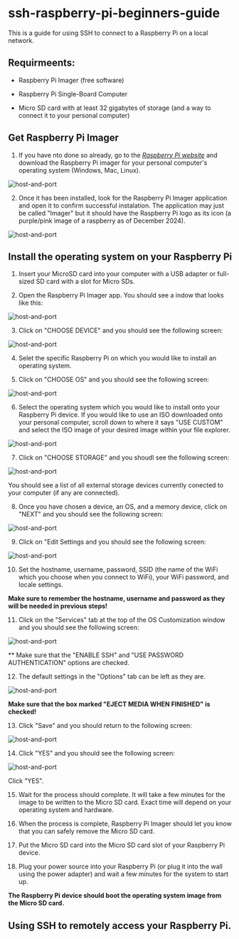 # ssh-raspberry-pi-beginners-guide
This is a guide for using SSH to connect to a Raspberry Pi on a local network. 

## Requirmeents:

- Raspberry Pi Imager (free software)

- Raspberry Pi Single-Board Computer

- Micro SD card with at least 32 gigabytes of storage  (and a way to connect it to your personal computer)

## Get Raspberry Pi Imager

1. If you have nto done so already, go to the *[Raspberry Pi website](https://www.raspberrypi.com/software/)* and download the Raspberry Pi imager for your personal computer's operating system (Windows, Mac, Linux).

![host-and-port](images/1-raspberry_pi_imager_download.png)

2. Once it has been installed, look for the Raspberry Pi Imager application and open it to confirm successful instalation.  The application may just be called "Imager" but it should have the Raspberry Pi logo as its icon (a purple/pink image of a raspberry as of December 2024).

![host-and-port](images/2_raspberry_pi_imager_download.png)

## Install the operating system on your Raspberry Pi

1. Insert your MicroSD card into your computer with a USB adapter or full-sized SD card with a slot for Micro SDs.

2. Open the Raspberry Pi Imager app. You should see a indow that looks like this:

![host-and-port](images/3_raspberry_pi_imager_interface.png)

3. Click on "CHOOSE DEVICE" and you should see the following screen:

![host-and-port](images/4_raspberry_pi_imager_choose_device.png)

4. Selet the specific Raspberry Pi on which you would like to install an operating system.

5. Click on "CHOOSE OS" and you should see the following screen:

![host-and-port](images/5_raspberry_pi_imager_choose_os.png)

6. Select the operating system which you would like to install onto your Raspberry Pi device.  If you would like to use an ISO downloaded onto your personal computer, scroll down to where it says "USE CUSTOM" and select the ISO image of your desired image within your file explorer.

![host-and-port](images/6_raspberry_pi_imager_use_custom_os.png)

7. Click on "CHOOSE STORAGE" and you shoudl see the following screen:

![host-and-port](images/7_raspberry_pi_imager_choose_storage.png)

You should see a list of all external storage devices currently conected to your computer (if any are connected).

8. Once you have chosen a device, an OS, and a memory device, click on "NEXT" and you should see the following screen:

![host-and-port](images/8_raspberry_pi_imager_next_button.png)

9. Click on "Edit Settings and you should see the following screen:

![host-and-port](images/9_raspberry_pi_imager_os_customization_1_general.png)

10. Set the hostname, username, password, SSID (the name of the WiFi which you choose when you connect to WiFi), your WiFi password, and locale settings.

**Make sure to remember the hostname, username and password as they will be needed in previous steps!**

11. Click on the "Services" tab at the top of the OS Customization window and you should see the following screen:

![host-and-port](images/10_raspberry_pi_imager_os_customization_2_services.png)

** Make sure that the "ENABLE SSH" and "USE PASSWORD AUTHENTICATION" options are checked.

12. The default settings in the "Options" tab can be left as they are.

![host-and-port](images/11_raspberry_pi_imager_os_customization_3_options.png)

**Make sure that the box marked "EJECT MEDIA WHEN FINISHED" is checked!**

13. Click "Save" and you should return to the following screen:

![host-and-port](images/12_raspberry_pi_imager_os_customization_4.png)

14. Click "YES" and you should see the following screen:

![host-and-port](images/13_raspberry_pi_imager_customization_5.png)

Click "YES".

15. Wait for the process should complete.  It will take a few minutes for the image to be written to the Micro SD card.  Exact time will depend on your operating system and hardware.

16. When the process is complete, Raspberry Pi Imager should let you know that you can safely remove the Micro SD card.

17. Put the Micro SD card into the Micro SD card slot of your Raspberry Pi device.

18. Plug your power source into your Raspberry Pi (or plug it into the wall using the power adapter) and wait a few minutes for the system to start up.

**The Raspberry Pi device should boot the operating system image from the Micro SD card.**

## Using SSH to remotely access your Raspberry Pi.




